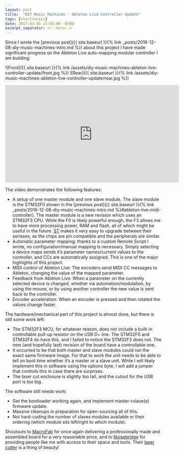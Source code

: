 ```yaml
---
layout: post
title:  "DIY Music Machines - Ableton Live Controller Update"
tags: [electronics]
date: 2017-03-05 15:45:00 -0700
excerpt_separator: <!--more-->
---
```


Since I wrote the [previous post]({{ site.baseurl }}{% link _posts/2016-12-08-diy-music-machines-intro.md %}) about this project I have made significant progress on the Ableton Live auto-mapping modular controller I am building:

![Front]({{ site.baseurl }}{% link /assets/diy-music-machines-ableton-live-controller-update/front.jpg %})
![Rear]({{ site.baseurl }}{% link /assets/diy-music-machines-ableton-live-controller-update/rear.jpg %})

<iframe width="560" height="315" src="https://www.youtube.com/embed/m-vPZ5upg-s" frameborder="0" allowfullscreen></iframe>

The video demonstrates the following features:

 * A setup of one master module and one slave module. The slave module is the STM32F0 shown in the [previous post]({{ site.baseurl }}{% link _posts/2016-12-08-diy-music-machines-intro.md %}#ableton-live-midi-controller). The master module is a new revision which uses an STM32F3 CPU. While the F0 is likely powerful enough, the F3 allows me to have more processing power, RAM and flash, all of  which might be useful in the future. [ST](http://www.st.com/en/microcontrollers/stm32-32-bit-arm-cortex-mcus.html) makes it very easy to upgrade between their serieses, as the chips are pin compatible and the peripherals are similar.
 * Automatic parameter mapping: thanks to a custom Remote Script I wrote, no configuration/manual mapping is necessary. Simply selecting a device maps sends it’s parameter names/current values to the controller, and CCs are automatically assigned. This is one of the major highlights of this project.
 * MIDI control of Ableton Live: The encoders send MIDI CC messages to Ableton, changing the value of the mapped parameter.
 * Feedback from Ableton Live: When a parameter on the currently selected device is changed, whether via automation/modulation, by using the mouse, or by using another controller the new value is sent back to the controller.
 * Encoder acceleration: When an encoder is pressed and then rotated the values change faster.

The hardware/mechanical part of this project is almost done, but there is still some work left:
 * The STM32F3 MCU, for whatever reason, does not include a built-in controllable pull-up resistor on the USB D+ line. The STM32F0 and STM32F4 do have this, and I failed to notice the STM32F3 does not. The new (and hopefully last) revision of the board have a controllable one.
 * It occurred to be that both master and slave modules could run the exact same firmware image. For that to work the unit needs to be able to tell on boot time whether it’s a master or a slave unit. While I will likely implement this in software using the options byte, I will add a jumper that controls this in case there are surprises.
 * The laser cut enclosure is slightly too tall, and the cutout for the USB port is too big.

The software still needs work:
 * Get the bootloader working again, and implement master->slave(s) firmware update.
 * Massive cleanups in preparation for open-sourcing all of this.
 * Not hard-coding the number of slaves modules available or their ordering (which module sits left/right to which module).


Shoutouts to [MacroFab](https://macrofab.com/) for once again delivering a professionally made and assembled board for a very reasonable price, and to [Noisebridge](https://noisebridge.net/) for providing people like me with access to their space and tools. Their [laser cutter](https://www.noisebridge.net/wiki/Laser_Cutter) is a thing of beauty!
